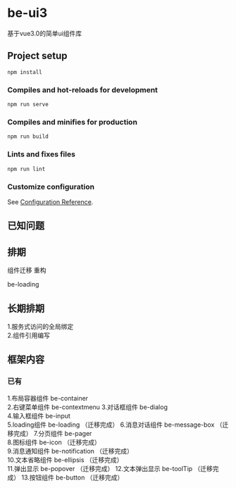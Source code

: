 # be-ui3
基于vue3.0的简单ui组件库
## Project setup
```
npm install
```

### Compiles and hot-reloads for development
```
npm run serve
```

### Compiles and minifies for production
```
npm run build
```

### Lints and fixes files
```
npm run lint
```

### Customize configuration
See [Configuration Reference](https://cli.vuejs.org/config/).

## 已知问题

## 排期
组件迁移 重构

be-loading

## 长期排期
1.服务式访问的全局绑定  
2.组件引用编写
## 框架内容
### 已有
1.布局容器组件 be-container  
2.右键菜单组件 be-contextmenu
3.对话框组件   be-dialog  
4.输入框组件   be-input  
5.loading组件 be-loading  （迁移完成）
6.消息对话组件 be-message-box  （迁移完成）
7.分页组件 be-pager  
8.图标组件 be-icon （迁移完成）   
9.消息通知组件 be-notification （迁移完成）  
10.文本省略组件 be-ellipsis  （迁移完成）  
11.弹出显示 be-popover （迁移完成） 
12.文本弹出显示 be-toolTip （迁移完成）
13.按钮组件 be-button （迁移完成） 











